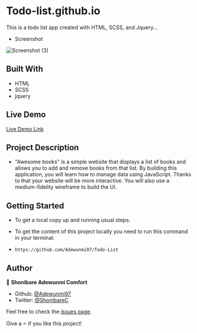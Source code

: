 # Todo-list.github.io
This is a todo list app created with HTML, SCSS, and Jquery...

* Screenshot

![Screenshot (3)](https://user-images.githubusercontent.com/60876346/236535826-fb3b751c-f90a-498f-84ff-0a6a1a659a8c.png)

## Built With

* HTML
* SCSS
* jquery


## Live Demo

[Live Demo Link](https://adewunmi97.github.io/Todo_List.github.io/)


## Project Description

* "Awesome books" is a simple website that displays a list of books and allows you to add and remove books from that list. By building this application, you will learn how to manage data using JavaScript. Thanks to that your website will be more interactive. You will also use a medium-fidelity wireframe to build the UI.

## Getting Started

* To get a local copy up and running usual steps.

* To get the content of this project locally you need to run this command in your terminal:

- `https://github.com/Adewunmi97/Todo-List`


## Author
👤 **Shonibare Adewunmi Comfort**

- Github: [@Adewunmi97](https://github.com/Adewunmi97)
- Twitter: [@ShonibareC](https://twitter.com/ShonibareC)

Feel free to check the [issues page](../../issues/).

Give a ⭐️ if you like this project!



